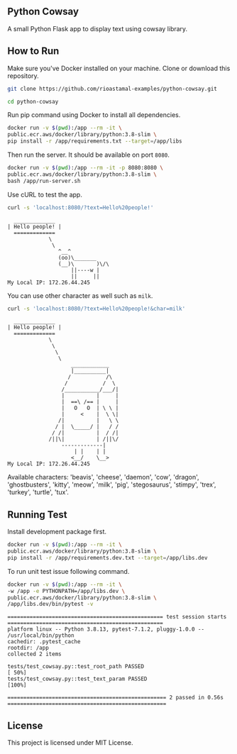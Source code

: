 ## Python Cowsay

A small Python Flask app to display text using cowsay library.

## How to Run

Make sure you've Docker installed on your machine. Clone or download this repository.

```sh
git clone https://github.com/rioastamal-examples/python-cowsay.git
```

```sh
cd python-cowsay
```

Run pip command using Docker to install all dependencies.

```sh
docker run -v $(pwd):/app --rm -it \
public.ecr.aws/docker/library/python:3.8-slim \
pip install -r /app/requirements.txt --target=/app/libs
```

Then run the server. It should be available on port `8080`.

```sh
docker run -v $(pwd):/app --rm -it -p 8080:8080 \
public.ecr.aws/docker/library/python:3.8-slim \
bash /app/run-server.sh
```

Use cURL to test the app.

```sh
curl -s 'localhost:8080/?text=Hello%20people!'
```

```
  _____________
| Hello people! |
  =============
             \
              \
                ^__^
                (oo)\_______
                (__)\       )\/\
                    ||----w |
                    ||     ||
My Local IP: 172.26.44.245
```

You can use other character as well such as `milk`.

```sh
curl -s 'localhost:8080/?text=Hello%20people!&char=milk'
```

```
  _____________
| Hello people! |
  =============
             \
              \
               \
                \
                    ____________
                    |__________|
                   /           /\
                  /           /  \
                 /___________/___/|
                 |          |     |
                 |  ==\ /== |     |
                 |   O   O  | \ \ |
                 |     <    |  \ \|
                /|          |   \ \
               / |  \_____/ |   / /
              / /|          |  / /|
             /||\|          | /||\/
                 -------------|
                     | |    | |
                    <__/    \__>
My Local IP: 172.26.44.245
```

Available characters: 'beavis', 'cheese', 'daemon', 'cow', 'dragon', 'ghostbusters', 'kitty', 'meow', 'milk', 'pig', 'stegosaurus', 'stimpy', 'trex', 'turkey', 'turtle', 'tux'.

## Running Test

Install development package first.

```sh
docker run -v $(pwd):/app --rm -it \
public.ecr.aws/docker/library/python:3.8-slim \
pip install -r /app/requirements.dev.txt --target=/app/libs.dev 
```

To run unit test issue following command.

```sh
docker run -v $(pwd):/app --rm -it \
-w /app -e PYTHONPATH=/app/libs.dev \
public.ecr.aws/docker/library/python:3.8-slim \
/app/libs.dev/bin/pytest -v
```

```
================================================= test session starts =================================================
platform linux -- Python 3.8.13, pytest-7.1.2, pluggy-1.0.0 -- /usr/local/bin/python
cachedir: .pytest_cache
rootdir: /app
collected 2 items                                                                                                     

tests/test_cowsay.py::test_root_path PASSED                                                                     [ 50%]
tests/test_cowsay.py::test_text_param PASSED                                                                    [100%]

================================================== 2 passed in 0.56s ==================================================
```

## License

This project is licensed under MIT License.
